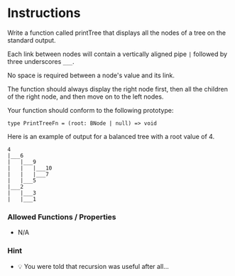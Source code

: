# Instructions

Write a function called printTree that displays all the nodes of a tree on the standard output.

Each link between nodes will contain a vertically aligned pipe `|` followed by three underscores `___`.

No space is required between a node's value and its link.

The function should always display the right node first, then all the children of the right node, and then move on to
the left nodes.

Your function should conform to the following prototype:

```
type PrintTreeFn = (root: BNode | null) => void
```

Here is an example of output for a balanced tree with a root value of 4.

```
4
|___6
|   |___9
|   |   |___10
|   |   |___7
|   |___5
|___2
|   |___3
|   |___1
```

### Allowed Functions / Properties

- N/A

### Hint

- 💡 You were told that recursion was useful after all...
